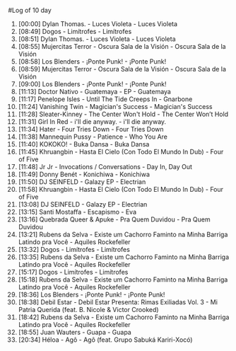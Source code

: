 #Log of 10 day

1. [00:00] Dylan Thomas. - Luces Violeta - Luces Violeta
1. [08:49] Dogos - Limítrofes - Limítrofes
1. [08:51] Dylan Thomas. - Luces Violeta - Luces Violeta
1. [08:55] Mujercitas Terror - Oscura Sala de la Visión - Oscura Sala de la Visión
1. [08:58] Los Blenders - ¡Ponte Punk! - ¡Ponte Punk!
1. [08:59] Mujercitas Terror - Oscura Sala de la Visión - Oscura Sala de la Visión
1. [09:00] Los Blenders - ¡Ponte Punk! - ¡Ponte Punk!
1. [11:13] Doctor Nativo - Guatemaya - EP - Guatemaya
1. [11:17] Penelope Isles - Until The Tide Creeps In - Gnarbone
1. [11:24] Vanishing Twin - Magician's Success - Magician's Success
1. [11:28] Sleater-Kinney - The Center Won't Hold - The Center Won’t Hold
1. [11:31] Girl In Red - i'll die anyway. - i'll die anyway.
1. [11:34] Hater - Four Tries Down - Four Tries Down
1. [11:38] Mannequin Pussy - Patience - Who You Are
1. [11:40] KOKOKO! - Buka Dansa - Buka Dansa
1. [11:45] Khruangbin - Hasta El Cielo (Con Todo El Mundo In Dub) - Four of Five
1. [11:48] Jr Jr - Invocations / Conversations - Day In, Day Out
1. [11:49] Donny Benét - Konichiwa - Konichiwa
1. [11:50] DJ SEINFELD - Galazy EP - Electrian
1. [11:58] Khruangbin - Hasta El Cielo (Con Todo El Mundo In Dub) - Four of Five
1. [13:08] DJ SEINFELD - Galazy EP - Electrian
1. [13:15] Santi Mostaffa - Escapismo - Eva
1. [13:16] Quebrada Queer & Apuke - Pra Quem Duvidou - Pra Quem Duvidou
1. [13:21] Rubens da Selva - Existe um Cachorro Faminto na Minha Barriga Latindo pra Você - Aquiles Rockefeller
1. [13:32] Dogos - Limítrofes - Limítrofes
1. [13:35] Rubens da Selva - Existe um Cachorro Faminto na Minha Barriga Latindo pra Você - Aquiles Rockefeller
1. [15:17] Dogos - Limítrofes - Limítrofes
1. [15:18] Rubens da Selva - Existe um Cachorro Faminto na Minha Barriga Latindo pra Você - Aquiles Rockefeller
1. [18:36] Los Blenders - ¡Ponte Punk! - ¡Ponte Punk!
1. [18:38] Debil Estar - Debil Estar Presenta: Rimas Exiliadas Vol. 3 - Mi Patria Querida (feat. B. Nicole & Victor Crooked)
1. [18:42] Rubens da Selva - Existe um Cachorro Faminto na Minha Barriga Latindo pra Você - Aquiles Rockefeller
1. [18:55] Juan Wauters - Guapa - Guapa
1. [20:34] Héloa - Agô - Agô (feat. Grupo Sabuká Kariri-Xocó)
